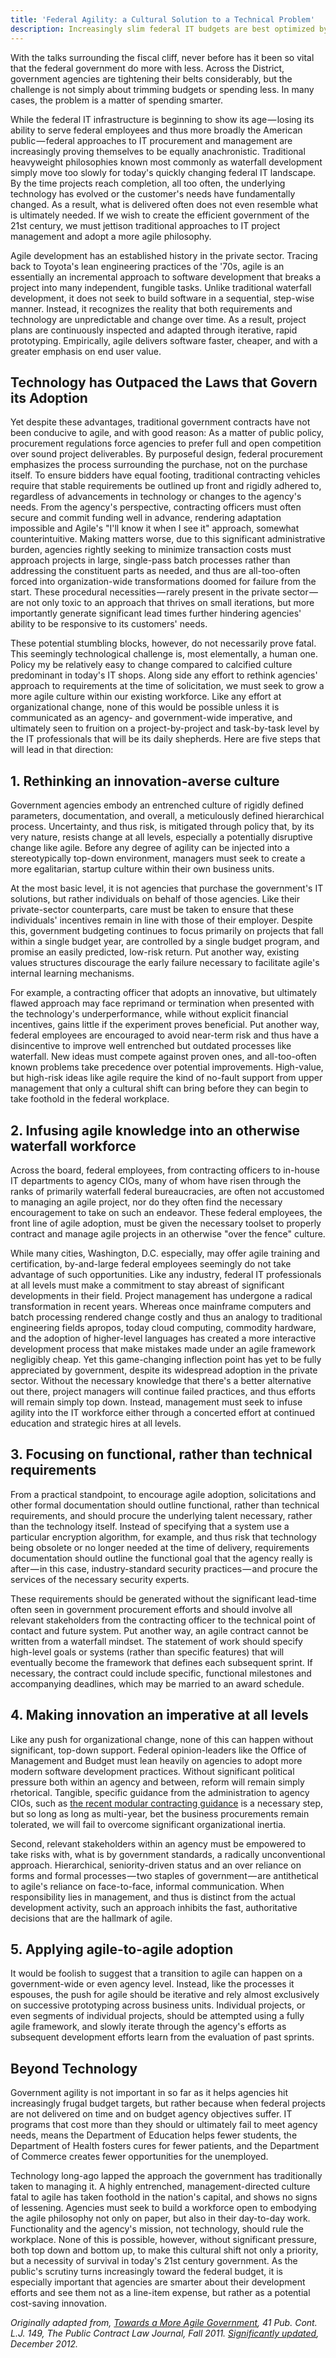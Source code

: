 ```yaml
---
title: 'Federal Agility: a Cultural Solution to a Technical Problem'
description: Increasingly slim federal IT budgets are best optimized by a concerted effort at realigning organization values around more agile approaches to software development
---
```


With the talks surrounding the fiscal cliff, never before has it been so vital that the federal government do more with less. Across the District, government agencies are tightening their belts considerably, but the challenge is not simply about trimming budgets or spending less. In many cases, the problem is a matter of spending smarter.

While the federal IT infrastructure is beginning to show its age — losing its ability to serve federal employees and thus more broadly the American public — federal approaches to IT procurement and management are increasingly proving themselves to be equally anachronistic. Traditional heavyweight philosophies known most commonly as waterfall development simply move too slowly for today's quickly changing federal IT landscape. By the time projects reach completion, all too often, the underlying technology has evolved or the customer's needs have fundamentally changed. As a result, what is delivered often does not even resemble what is ultimately needed. If we wish to create the efficient government of the 21st century, we must jettison traditional approaches to IT project management and adopt a more agile philosophy.

Agile development has an established history in the private sector. Tracing back to Toyota's lean engineering practices of the '70s, agile is an essentially an incremental approach to software development that breaks a project into many independent, fungible tasks. Unlike traditional waterfall development, it does not seek to build software in a sequential, step-wise manner. Instead, it recognizes the reality that both requirements and technology are unpredictable and change over time. As a result, project plans are continuously inspected and adapted through iterative, rapid prototyping. Empirically, agile delivers software faster, cheaper, and with a greater emphasis on end user value.

## Technology has Outpaced the Laws that Govern its Adoption

Yet despite these advantages, traditional government contracts have not been conducive to agile, and with good reason: As a matter of public policy, procurement regulations force agencies to prefer full and open competition over sound project deliverables. By purposeful design, federal procurement emphasizes the process surrounding the purchase, not on the purchase itself. To ensure bidders have equal footing, traditional contracting vehicles require that stable requirements be outlined up front and rigidly adhered to, regardless of advancements in technology or changes to the agency's needs. From the agency's perspective, contracting officers must often secure and commit funding well in advance, rendering adaptation impossible and Agile's "I'll know it when I see it" approach, somewhat counterintuitive. Making matters worse, due to this significant administrative burden, agencies rightly seeking to minimize transaction costs must approach projects in large, single-pass batch processes rather than addressing the constituent parts as needed, and thus are all-too-often forced into organization-wide transformations doomed for failure from the start. These procedural necessities — rarely present in the private sector — are not only toxic to an approach that thrives on small iterations, but more importantly generate significant lead times further hindering agencies' ability to be responsive to its customers' needs.

These potential stumbling blocks, however, do not necessarily prove fatal. This seemingly technological challenge is, most elementally, a human one. Policy my be relatively easy to change compared to calcified culture predominant in today's IT shops. Along side any effort to rethink agencies' approach to requirements at the time of solicitation, we must seek to grow a more agile culture within our existing workforce. Like any effort at organizational change, none of this would be possible unless it is communicated as an agency- and government-wide imperative, and ultimately seen to fruition on a project-by-project and task-by-task level by the IT professionals that will be its daily shepherds. Here are five steps that will lead in that direction:

## 1. Rethinking an innovation-averse culture

Government agencies embody an entrenched culture of rigidly defined parameters, documentation, and overall, a meticulously defined hierarchical process. Uncertainty, and thus risk, is mitigated through policy that, by its very nature, resists change at all levels, especially a potentially disruptive change like agile. Before any degree of agility can be injected into a stereotypically top-down environment, managers must seek to create a more egalitarian, startup culture within their own business units.

At the most basic level, it is not agencies that purchase the government's IT solutions, but rather individuals on behalf of those agencies. Like their private-sector counterparts, care must be taken to ensure that these individuals' incentives remain in line with those of their employer. Despite this, government budgeting continues to focus primarily on projects that fall within a single budget year, are controlled by a single budget program, and promise an easily predicted, low-risk return. Put another way, existing values structures discourage the early failure necessary to facilitate agile's internal learning mechanisms.

For example, a contracting officer that adopts an innovative, but ultimately flawed approach may face reprimand or termination when presented with the technology's underperformance, while without explicit financial incentives, gains little if the experiment proves beneficial. Put another way, federal employees are encouraged to avoid near-term risk and thus have a disincentive to improve well entrenched but outdated processes like waterfall. New ideas must compete against proven ones, and all-too-often known problems take precedence over potential improvements. High-value, but high-risk ideas like agile require the kind of no-fault support from upper management that only a cultural shift can bring before they can begin to take foothold in the federal workplace.

## 2. Infusing agile knowledge into an otherwise waterfall workforce

Across the board, federal employees, from contracting officers to in-house IT departments to agency CIOs, many of whom have risen through the ranks of primarily waterfall federal bureaucracies, are often not accustomed to managing an agile project, nor do they often find the necessary encouragement to take on such an endeavor. These federal employees, the front line of agile adoption, must be given the necessary toolset to properly contract and manage agile projects in an otherwise "over the fence" culture.

While many cities, Washington, D.C. especially, may offer agile training and certification, by-and-large federal employees seemingly do not take advantage of such opportunities. Like any industry, federal IT professionals at all levels must make a commitment to stay abreast of significant developments in their field. Project management has undergone a radical transformation in recent years. Whereas once mainframe computers and batch processing rendered change costly and thus an analogy to traditional engineering fields apropos, today cloud computing, commodity hardware, and the adoption of higher-level languages has created a more interactive development process that make mistakes made under an agile framework negligibly cheap. Yet this game-changing inflection point has yet to be fully appreciated by government, despite its widespread adoption in the private sector. Without the necessary knowledge that there's a better alternative out there, project managers will continue failed practices, and thus efforts will remain simply top down. Instead, management must seek to infuse agility into the IT workforce either through a concerted effort at continued education and strategic hires at all levels.

## 3. Focusing on functional, rather than technical requirements

From a practical standpoint, to encourage agile adoption, solicitations and other formal documentation should outline functional, rather than technical requirements, and should procure the underlying talent necessary, rather than the technology itself. Instead of specifying that a system use a particular encryption algorithm, for example, and thus risk that technology being obsolete or no longer needed at the time of delivery, requirements documentation should outline the functional goal that the agency really is after — in this case, industry-standard security practices — and procure the services of the necessary security experts.

These requirements should be generated without the significant lead-time often seen in government procurement efforts and should involve all relevant stakeholders from the contracting officer to the technical point of contact and future system. Put another way, an agile contract cannot be written from a waterfall mindset. The statement of work should specify high-level goals or systems (rather than specific features) that will eventually become the framework that defines each subsequent sprint. If necessary, the contract could include specific, functional milestones and accompanying deadlines, which may be married to an award schedule.

## 4. Making innovation an imperative at all levels

Like any push for organizational change, none of this can happen without significant, top-down support. Federal opinion-leaders like the Office of Management and Budget must lean heavily on agencies to adopt more modern software development practices. Without significant political pressure both within an agency and between, reform will remain simply rhetorical. Tangible, specific guidance from the administration to agency CIOs, such as [the recent modular contracting guidance](http://www.whitehouse.gov/sites/default/files/omb/procurement/guidance/modular-approaches-for-information-technology.pdf) is a necessary step, but so long as long as multi-year, bet the business procurements remain tolerated, we will fail to overcome significant organizational inertia.

Second, relevant stakeholders within an agency must be empowered to take risks with, what is by government standards, a radically unconventional approach. Hierarchical, seniority-driven status and an over reliance on forms and formal processes — two staples of government — are antithetical to agile's reliance on face-to-face, informal communication. When responsibility lies in management, and thus is distinct from the actual development activity, such an approach inhibits the fast, authoritative decisions that are the hallmark of agile.

## 5. Applying agile-to-agile adoption

It would be foolish to suggest that a transition to agile can happen on a government-wide or even agency level. Instead, like the processes it espouses, the push for agile should be iterative and rely almost exclusively on successive prototyping across business units. Individual projects, or even segments of individual projects, should be attempted using a fully agile framework, and slowly iterate through the agency's efforts as subsequent development efforts learn from the evaluation of past sprints.

## Beyond Technology

Government agility is not important in so far as it helps agencies hit increasingly frugal budget targets, but rather because when federal projects are not delivered on time and on budget agency objectives suffer. IT programs that cost more than they should or ultimately fail to meet agency needs, means the Department of Education helps fewer students, the Department of Health fosters cures for fewer patients, and the Department of Commerce creates fewer opportunities for the unemployed.

Technology long-ago lapped the approach the government has traditionally taken to managing it. A highly entrenched, management-directed culture fatal to agile has taken foothold in the nation's capital, and shows no signs of lessening. Agencies must seek to build a workforce open to embodying the agile philosophy not only on paper, but also in their day-to-day work. Functionality and the agency's mission, not technology, should rule the workplace. None of this is possible, however, without significant pressure, both top down and bottom up, to make this cultural shift not only a priority, but a necessity of survival in today's 21st century government. As the public's scrutiny turns increasingly toward the federal budget, it is especially important that agencies are smarter about their development efforts and see them not as a line-item expense, but rather as a potential cost-saving innovation.

*Originally adapted from, [Towards a More Agile Government](https://ben.balter.com/2011/11/29/towards-a-more-agile-government/), 41 Pub. Cont. L.J. 149, The Public Contract Law Journal, Fall 2011. [Significantly updated](https://github.com/benbalter/benbalter.github.com/commit/b6f7f7a623c5cca51b0c5fa8bc16aa758e0ee4ab), December 2012.*
